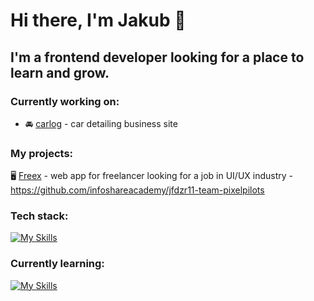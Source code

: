# Hi there, I'm Jakub 👋
## I'm a frontend developer looking for a place to learn and grow.

### Currently working on:
- :oncoming_automobile: [carlog](https://github.com/kubameyza/carlog) - car detailing business site

### My projects:
:desktop_computer: [Freex](https://freex-5f6e8.web.app) - web app for freelancer looking for a job in UI/UX industry - https://github.com/infoshareacademy/jfdzr11-team-pixelpilots

### Tech stack:
[![My Skills](https://skillicons.dev/icons?i=react,redux,js,html,css,firebase,git)](https://skillicons.dev)

### Currently learning:
[![My Skills](https://skillicons.dev/icons?i=typescript,jest)](https://skillicons.dev)

<!--
**kubameyza/kubameyza** is a ✨ _special_ ✨ repository because its `README.md` (this file) appears on your GitHub profile.

Here are some ideas to get you started:

- 🔭 I’m currently working on ...
- 🌱 I’m currently learning ...
- 👯 I’m looking to collaborate on ...
- 🤔 I’m looking for help with ...
- 💬 Ask me about ...
- 📫 How to reach me: ...
- 😄 Pronouns: ...
- ⚡ Fun fact: ...
-->
